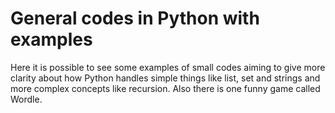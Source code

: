 # General codes in Python with examples
Here it is possible to see some examples of small codes aiming to give more clarity about how Python handles simple things like list, set and strings and more complex concepts like recursion. Also there is one funny game called Wordle. 
